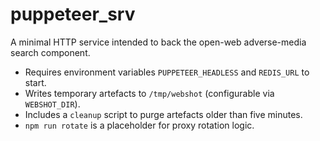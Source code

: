 # puppeteer_srv

A minimal HTTP service intended to back the open-web adverse-media search component.

- Requires environment variables `PUPPETEER_HEADLESS` and `REDIS_URL` to start.
- Writes temporary artefacts to `/tmp/webshot` (configurable via `WEBSHOT_DIR`).
- Includes a `cleanup` script to purge artefacts older than five minutes.
- `npm run rotate` is a placeholder for proxy rotation logic.
